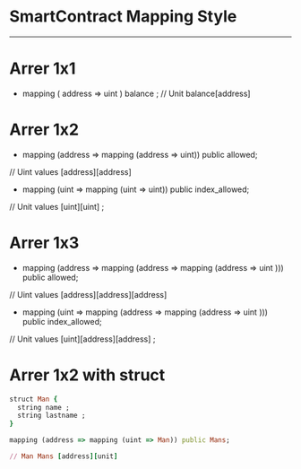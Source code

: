 # SmartContract Mapping Style 

--------- 
# Arrer 1x1 

- mapping ( address => uint ) balance ;
//  Unit balance[address]
# Arrer 1x2 
- mapping (address => mapping (address => uint)) public allowed;

// Uint values [address][address]
- mapping (uint => mapping (uint => uint)) public index_allowed;

// Unit values [uint][uint] ; 
# Arrer 1x3 
- mapping (address => mapping (address => mapping (address => uint ))) public allowed;

// Uint values [address][address][address]
- mapping (uint => mapping (address => mapping (address => uint ))) public index_allowed;

// Unit values [uint][address][address] ; 

# Arrer 1x2 with struct   

```ruby
struct Man {
  string name ;
  string lastname ;
}

mapping (address => mapping (uint => Man)) public Mans;

// Man Mans [address][unit] 
```
